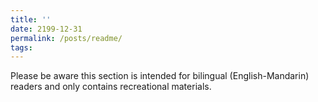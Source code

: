```yaml
---
title: ''
date: 2199-12-31
permalink: /posts/readme/
tags:
---
```

Please be aware this section is intended for bilingual (English-Mandarin) readers and only contains recreational materials.
